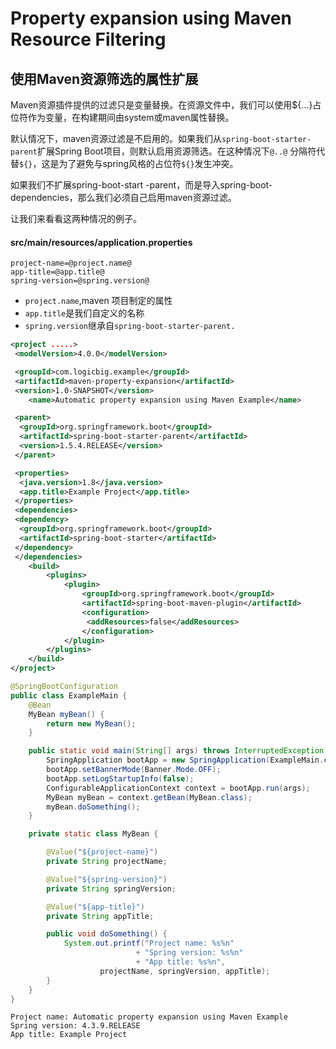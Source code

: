 # Property expansion using Maven Resource Filtering

## 使用Maven资源筛选的属性扩展

Maven资源插件提供的过滤只是变量替换。在资源文件中，我们可以使用${…}占位符作为变量，在构建期间由system或maven属性替换。

默认情况下，maven资源过滤是不启用的。如果我们从`spring-boot-starter-parent`扩展Spring Boot项目，则默认启用资源筛选。在这种情况下` @..@ ` 分隔符代替`${}`，这是为了避免与spring风格的占位符`${}`发生冲突。

如果我们不扩展spring-boot-start -parent，而是导入spring-boot-dependencies，那么我们必须自己启用maven资源过滤。

让我们来看看这两种情况的例子。

#### src/main/resources/application.properties

```
project-name=@project.name@
app-title=@app.title@
spring-version=@spring.version@
```

- `project.name`,maven 项目制定的属性
- `app.title`是我们自定义的名称
- `spring.version`继承自`spring-boot-starter-parent.`

```xml
<project .....>
 <modelVersion>4.0.0</modelVersion>

 <groupId>com.logicbig.example</groupId>
 <artifactId>maven-property-expansion</artifactId>
 <version>1.0-SNAPSHOT</version>
    <name>Automatic property expansion using Maven Example</name>

 <parent>
  <groupId>org.springframework.boot</groupId>
  <artifactId>spring-boot-starter-parent</artifactId>
  <version>1.5.4.RELEASE</version>
 </parent>

 <properties>
  <java.version>1.8</java.version>
  <app.title>Example Project</app.title>
 </properties>
 <dependencies>
 <dependency>
  <groupId>org.springframework.boot</groupId>
  <artifactId>spring-boot-starter</artifactId>
 </dependency>
 </dependencies>
    <build>
        <plugins>
            <plugin>
                <groupId>org.springframework.boot</groupId>
                <artifactId>spring-boot-maven-plugin</artifactId>
                <configuration>
                 <addResources>false</addResources>
                </configuration>
            </plugin>
        </plugins>
    </build>
</project>

```

```java
@SpringBootConfiguration
public class ExampleMain {
    @Bean
    MyBean myBean() {
        return new MyBean();
    }

    public static void main(String[] args) throws InterruptedException {
        SpringApplication bootApp = new SpringApplication(ExampleMain.class);
        bootApp.setBannerMode(Banner.Mode.OFF);
        bootApp.setLogStartupInfo(false);
        ConfigurableApplicationContext context = bootApp.run(args);
        MyBean myBean = context.getBean(MyBean.class);
        myBean.doSomething();
    }

    private static class MyBean {

        @Value("${project-name}")
        private String projectName;

        @Value("${spring-version}")
        private String springVersion;

        @Value("${app-title}")
        private String appTitle;

        public void doSomething() {
            System.out.printf("Project name: %s%n"
                            + "Spring version: %s%n"
                            + "App title: %s%n",
                    projectName, springVersion, appTitle);
        }
    }
}
```

```
Project name: Automatic property expansion using Maven Example
Spring version: 4.3.9.RELEASE
App title: Example Project
```